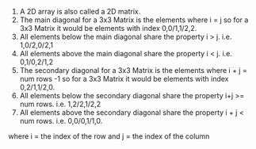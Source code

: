 1. A 2D array is also called a 2D matrix.
2. The main diagonal for a 3x3 Matrix is the elements where i = j so for a 3x3 Matrix it would be elements with index 0,0/1,1/2,2.
3. All elements below the main diagonal share the property i > j. i.e. 1,0/2,0/2,1
4. All elements above the main diagonal share the property i < j. i.e. 0,1/0,2/1,2
5. The secondary diagonal for a 3x3 Matrix is the elements where i + j = num rows -1  so for a 3x3 Matrix it would be elements with index 0,2/1,1/2,0.
6. All elements below the secondary diagonal share the property i+j >= num rows. i.e. 1,2/2,1/2,2
7. All elements above the secondary diagonal share the property i + j < num rows. i.e. 0,0/0,1/1,0.


where
i = the index of the row and
j = the index of the column
